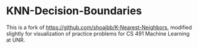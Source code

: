 # KNN-Decision-Boundaries
This is a fork of https://github.com/shoaibb/K-Nearest-Neighbors, modified slightly for visualization of practice problems for CS 491 Machine Learning at UNR. 
